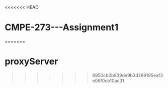 <<<<<<< HEAD
# CMPE-273---Assignment1
=======
# proxyServer
>>>>>>> 8950cb0b839de9b3d289195eaf3e06f0cb10ac31

